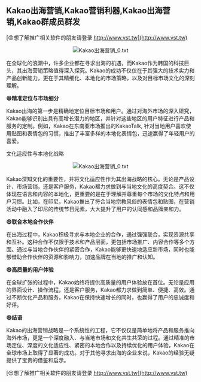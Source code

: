 ## **Kakao出海营销,Kakao营销利器,Kakao出海营销,Kakao群成员群发**

[😍想了解推广相关软件的朋友请登录 http://www.vst.tw](http://www.vst.tw)

 <center><img src="https://vst.tw/MP4/tuiguang/png/1.png" alt="Kakao出海营销_0.txt"></center>

在全球化的浪潮中，许多企业都在寻求出海的机遇，而Kakao作为韩国的科技巨头，其出海营销策略值得深入探究。Kakao的成功不仅仅在于其强大的技术实力和产品创新能力，更在于其精细化、本地化的市场策略，以及对目标市场文化的深刻理解。

**😄精准定位与市场细分**

Kakao出海的第一步是精确地定位目标市场和用户。通过对海外市场的深入研究，Kakao能够识别出具有高增长潜力的地区，并针对这些地区的用户特征进行产品和服务的定制。例如，Kakao在东南亚市场推出的KakaoTalk, 针对当地用户喜欢使用贴图和表情包的习惯，推出了丰富多样的本地化表情包，迅速赢得了年轻用户的喜爱。

文化适应性与本地化战略

 <center><img src="https://vst.tw/MP4/tuiguang/png/0.png" alt="Kakao出海营销_0.txt"></center>

Kakao深知文化的重要性，并将文化适应性作为其出海战略的核心。无论是产品设计、市场营销，还是客户服务，Kakao都力求做到与当地文化的高度契合。这不仅体现在语言和内容的本地化，更重要的是在于理解并尊重每个市场的文化特点和用户习惯。比如，在印尼，Kakao推出了符合当地宗教风俗的表情包和贴图，在营销活动中融入了印尼的传统节日元素，大大提升了用户的认同感和品牌亲和力。

**😄联合本地合作伙伴**

在出海过程中，Kakao积极寻求与本地企业的合作，通过强强联合，实现资源共享和互补。这种合作不仅限于技术和产品层面，更包括市场推广、内容合作等多个方面。通过与当地合作伙伴的紧密合作，Kakao能够更快速地适应新市场，同时也能够借助合作伙伴的资源和影响力，加速品牌在当地的推广和认知。

**😄高质量的用户体验**

在全球扩张的过程中，Kakao始终将提供高质量的用户体验放在首位。无论是应用的界面设计、操作流程，还是客户服务，Kakao都力求做到简单、便捷、高效。通过不断优化产品和服务，Kakao在保持快速增长的同时，也赢得了用户的忠诚度和好评。

**😄结语**

Kakao的出海营销战略是一个系统性的工程，它不仅仅是简单地将产品和服务推向海外市场，更是一个深度融入、与当地市场和文化共生共荣的过程。通过精准的市场定位、深度的文化适应性、紧密的本地合作以及持续优化的用户体验，Kakao在全球市场上取得了显著的成功。对于其他寻求出海的企业来说，Kakao的经验无疑提供了宝贵的借鉴和启示。

[😍想了解推广相关软件的朋友请登录 http://www.vst.tw](http://www.vst.tw)



